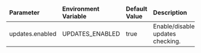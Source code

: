 <table>
  <thead>
      <tr>
          <td style="width: 25%"><b>Parameter</b></td><td style="width: 30%"><b>Environment Variable</b></td><td style="width: 15%"><b>Default Value</b></td><td style="width: 30%"><b>Description</b></td>
      </tr>
  </thead>
  <tbody>
      <tr>
          <td>updates.enabled</td>
          <td>UPDATES_ENABLED</td>
          <td>true</td>
          <td>Enable/disable updates checking.</td>
      </tr>
  </tbody>
</table>
